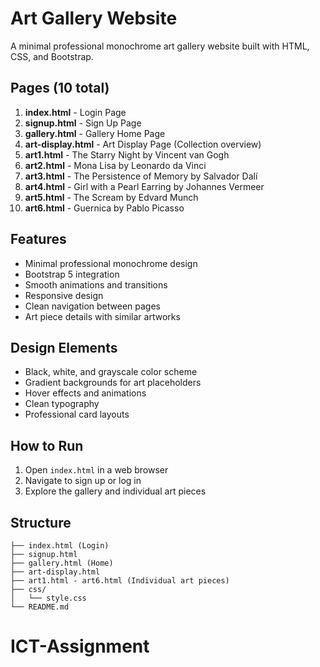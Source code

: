 # Art Gallery Website

A minimal professional monochrome art gallery website built with HTML, CSS, and Bootstrap.

## Pages (10 total)

1. **index.html** - Login Page
2. **signup.html** - Sign Up Page
3. **gallery.html** - Gallery Home Page
4. **art-display.html** - Art Display Page (Collection overview)
5. **art1.html** - The Starry Night by Vincent van Gogh
6. **art2.html** - Mona Lisa by Leonardo da Vinci
7. **art3.html** - The Persistence of Memory by Salvador Dalí
8. **art4.html** - Girl with a Pearl Earring by Johannes Vermeer
9. **art5.html** - The Scream by Edvard Munch
10. **art6.html** - Guernica by Pablo Picasso

## Features

- Minimal professional monochrome design
- Bootstrap 5 integration
- Smooth animations and transitions
- Responsive design
- Clean navigation between pages
- Art piece details with similar artworks

## Design Elements

- Black, white, and grayscale color scheme
- Gradient backgrounds for art placeholders
- Hover effects and animations
- Clean typography
- Professional card layouts

## How to Run

1. Open `index.html` in a web browser
2. Navigate to sign up or log in
3. Explore the gallery and individual art pieces

## Structure

```
├── index.html (Login)
├── signup.html
├── gallery.html (Home)
├── art-display.html
├── art1.html - art6.html (Individual art pieces)
├── css/
│   └── style.css
└── README.md
```
# ICT-Assignment
